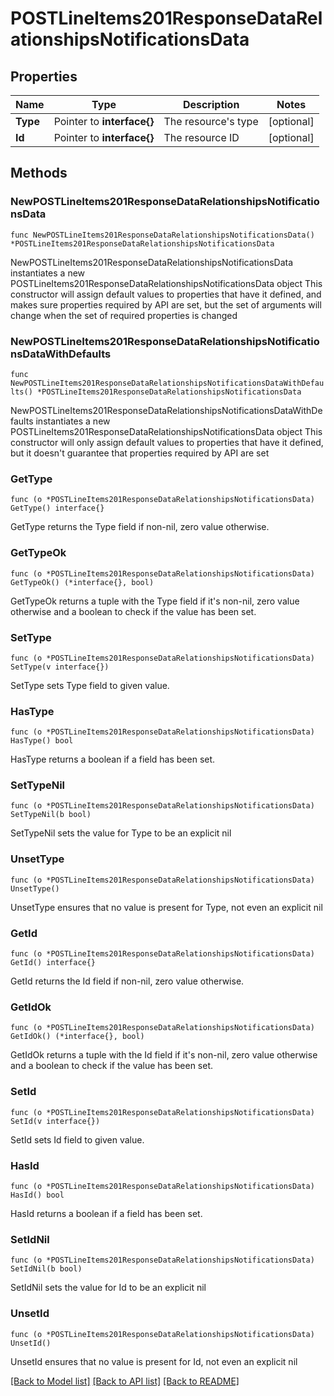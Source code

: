 # POSTLineItems201ResponseDataRelationshipsNotificationsData

## Properties

Name | Type | Description | Notes
------------ | ------------- | ------------- | -------------
**Type** | Pointer to **interface{}** | The resource&#39;s type | [optional] 
**Id** | Pointer to **interface{}** | The resource ID | [optional] 

## Methods

### NewPOSTLineItems201ResponseDataRelationshipsNotificationsData

`func NewPOSTLineItems201ResponseDataRelationshipsNotificationsData() *POSTLineItems201ResponseDataRelationshipsNotificationsData`

NewPOSTLineItems201ResponseDataRelationshipsNotificationsData instantiates a new POSTLineItems201ResponseDataRelationshipsNotificationsData object
This constructor will assign default values to properties that have it defined,
and makes sure properties required by API are set, but the set of arguments
will change when the set of required properties is changed

### NewPOSTLineItems201ResponseDataRelationshipsNotificationsDataWithDefaults

`func NewPOSTLineItems201ResponseDataRelationshipsNotificationsDataWithDefaults() *POSTLineItems201ResponseDataRelationshipsNotificationsData`

NewPOSTLineItems201ResponseDataRelationshipsNotificationsDataWithDefaults instantiates a new POSTLineItems201ResponseDataRelationshipsNotificationsData object
This constructor will only assign default values to properties that have it defined,
but it doesn't guarantee that properties required by API are set

### GetType

`func (o *POSTLineItems201ResponseDataRelationshipsNotificationsData) GetType() interface{}`

GetType returns the Type field if non-nil, zero value otherwise.

### GetTypeOk

`func (o *POSTLineItems201ResponseDataRelationshipsNotificationsData) GetTypeOk() (*interface{}, bool)`

GetTypeOk returns a tuple with the Type field if it's non-nil, zero value otherwise
and a boolean to check if the value has been set.

### SetType

`func (o *POSTLineItems201ResponseDataRelationshipsNotificationsData) SetType(v interface{})`

SetType sets Type field to given value.

### HasType

`func (o *POSTLineItems201ResponseDataRelationshipsNotificationsData) HasType() bool`

HasType returns a boolean if a field has been set.

### SetTypeNil

`func (o *POSTLineItems201ResponseDataRelationshipsNotificationsData) SetTypeNil(b bool)`

 SetTypeNil sets the value for Type to be an explicit nil

### UnsetType
`func (o *POSTLineItems201ResponseDataRelationshipsNotificationsData) UnsetType()`

UnsetType ensures that no value is present for Type, not even an explicit nil
### GetId

`func (o *POSTLineItems201ResponseDataRelationshipsNotificationsData) GetId() interface{}`

GetId returns the Id field if non-nil, zero value otherwise.

### GetIdOk

`func (o *POSTLineItems201ResponseDataRelationshipsNotificationsData) GetIdOk() (*interface{}, bool)`

GetIdOk returns a tuple with the Id field if it's non-nil, zero value otherwise
and a boolean to check if the value has been set.

### SetId

`func (o *POSTLineItems201ResponseDataRelationshipsNotificationsData) SetId(v interface{})`

SetId sets Id field to given value.

### HasId

`func (o *POSTLineItems201ResponseDataRelationshipsNotificationsData) HasId() bool`

HasId returns a boolean if a field has been set.

### SetIdNil

`func (o *POSTLineItems201ResponseDataRelationshipsNotificationsData) SetIdNil(b bool)`

 SetIdNil sets the value for Id to be an explicit nil

### UnsetId
`func (o *POSTLineItems201ResponseDataRelationshipsNotificationsData) UnsetId()`

UnsetId ensures that no value is present for Id, not even an explicit nil

[[Back to Model list]](../README.md#documentation-for-models) [[Back to API list]](../README.md#documentation-for-api-endpoints) [[Back to README]](../README.md)


